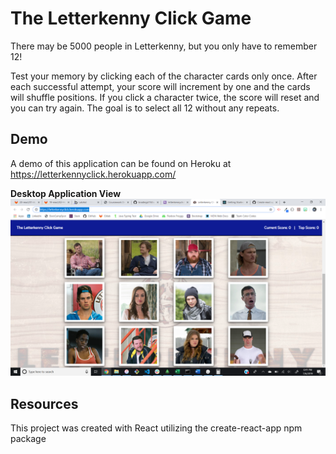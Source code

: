# The Letterkenny Click Game

There may be 5000 people in Letterkenny, but you only have to remember 12! 

Test your memory by clicking each of the character cards only once.  After each successful attempt, your score will increment by one and the cards will shuffle positions. If you click a character twice, the score will reset and you can try again. The goal is to select all 12 without any repeats.

## Demo

A demo of this application can be found on Heroku at https://letterkennyclick.herokuapp.com/

**Desktop Application View**\
![Desktop View](images/click-demo.png)

## Resources

This project was created with React utilizing the create-react-app npm package
